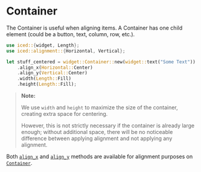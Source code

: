 # Container

The Container is useful when aligning items. A Container has one child element (could be a button, text, column, row, etc.).

```rust
use iced::{widget, Length};
use iced::alignment::{Horizontal, Vertical};

let stuff_centered = widget::Container::new(widget::text("Some Text"))
    .align_x(Horizontal::Center)
    .align_y(Vertical::Center)
    .width(Length::Fill)
    .height(Length::Fill);
```
> **Note:**
>
> We use `width` and `height` to maximize the size of the container, creating extra space for centering.
>
> However, this is not strictly necessary if the container is already large enough;
> without additional space, there will be no noticeable difference between applying alignment and not applying any alignment.

Both [`align_x`](https://docs.rs/iced/latest/iced/widget/struct.Container.html#method.align_x) and [`align_y`](https://docs.rs/iced/latest/iced/widget/struct.Container.html#method.align_y) methods are available for alignment purposes on [`Container`](https://docs.rs/iced/latest/iced/widget/struct.Container.html).
